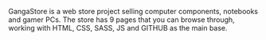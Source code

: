 GangaStore is a web store project selling computer components, notebooks and gamer PCs.
The store has 9 pages that you can browse through, working with HTML, CSS, SASS, JS and GITHUB as the main base.
